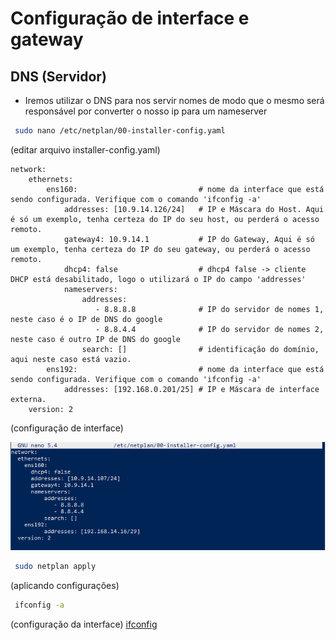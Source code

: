 # Configuração de interface e gateway

## DNS (Servidor)

- Iremos utilizar o DNS para nos servir nomes de modo que o mesmo será responsável por converter o nosso ip para um nameserver

```bash
 sudo nano /etc/netplan/00-installer-config.yaml
```
(editar arquivo installer-config.yaml)

```
network:
    ethernets:
        ens160:                           # nome da interface que está sendo configurada. Verifique com o comando 'ifconfig -a'
            addresses: [10.9.14.126/24]   # IP e Máscara do Host. Aqui é só um exemplo, tenha certeza do IP do seu host, ou perderá o acesso remoto.
            gateway4: 10.9.14.1           # IP do Gateway, Aqui é só um exemplo, tenha certeza do IP do seu gateway, ou perderá o acesso remoto.
            dhcp4: false                  # dhcp4 false -> cliente DHCP está desabilitado, logo o utilizará o IP do campo 'addresses'
            nameservers:
                addresses:
                   - 8.8.8.8              # IP do servidor de nomes 1, neste caso é o IP de DNS do google
                   - 8.8.4.4              # IP do servidor de nomes 2, neste caso é outro IP de DNS do google
                search: []                # identificação do domínio, aqui neste caso está vazio.
        ens192:                           # nome da interface que está sendo configurada. Verifique com o comando 'ifconfig -a'
            addresses: [192.168.0.201/25] # IP e Máscara de interface externa.
    version: 2
```

(configuração de interface)

![sudo nano /etc/netplan/00-installer-config.yaml](https://github.com/NanyDesu/trab_sred/blob/main/imagens/pt1_installer_config.PNG)


```bash
 sudo netplan apply
```
(aplicando configurações)

```bash
 ifconfig -a
```
(configuração da interface)
[ifconfig](https://github.com/NanyDesu/trab_sred/blob/main/imagens/pt2_ifconfig.PNG)
